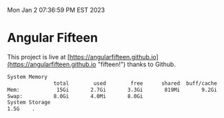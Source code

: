 Mon Jan  2 07:36:59 PM EST 2023

# Angular Fifteen


This project is live at [https://angularfifteen.github.io](https://angularfifteen.github.io "fifteen!") thanks to Github.

```bash
System Memory
               total        used        free      shared  buff/cache   available
Mem:            15Gi       2.7Gi       3.3Gi       819Mi       9.2Gi        11Gi
Swap:          8.0Gi       4.0Mi       8.0Gi
System Storage
1.5G	.
```
